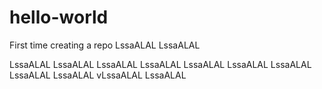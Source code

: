 # hello-world
First time creating a repo
LssaALAL 
LssaALAL 

LssaALAL LssaALAL LssaALAL LssaALAL LssaALAL 
LssaALAL 
LssaALAL 
LssaALAL 
LssaALAL vLssaALAL 
LssaALAL 
